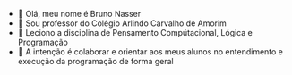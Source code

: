 - 👋 Olá, meu nome é Bruno Nasser
- 👀 Sou professor do Colégio Arlindo Carvalho de Amorim
- 🌱 Leciono a disciplina de Pensamento Compútacional, Lógica e Programação
- 💞️ A intenção é colaborar e orientar aos meus alunos no entendimento e execução da programação de forma geral

<!---

elfessor/elfessor is a ✨ special ✨ repository because its `README.md` (this file) appears on your GitHub profile.
You can click the Preview link to take a look at your changes.
--->
